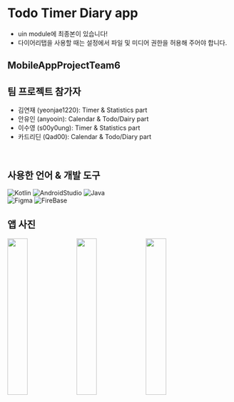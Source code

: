 # Todo Timer Diary app

- uin module에 최종본이 있습니다!
- 다이어리탭을 사용할 때는 설정에서 파일 및 미디어 권한을 허용해 주어야 합니다.

## MobileAppProjectTeam6

## 팀 프로젝트 참가자
- 김연재 (yeonjae1220): Timer & Statistics part
- 안유인 (anyooin): Calendar & Todo/Dairy part
- 이수영 (s00y0ung): Timer & Statistics part
- 카드리딘 (Qad00): Calendar & Todo/Diary part
<br/>

## 사용한 언어 & 개발 도구
<img alt='Kotlin' src='https://img.shields.io/badge/Kotlin-black?style=flat-square&logo=Kotlin&logoColor='> <img alt='AndroidStudio' src='https://img.shields.io/badge/AndoridStudio-blue?style=flat-square&logo=AndroidStudio&logoColor='> <img alt='Java' src='https://img.shields.io/badge/Java-grey?style=flat-square&logo=Java&logoColor='></br>
<img alt='Figma' src='https://img.shields.io/badge/Figma-green?style=flat-square&logo=Figma&logoColor='> <img alt='FireBase' src='https://img.shields.io/badge/FireBase-darkblue?style=flat-square&logo=FireBase&logoColor='>

## 앱 사진
<img src="https://github.com/user-attachments/assets/b6a0f167-ac3b-4f8f-a3f4-2da1939b63be" width="30%" height="30%">
<img src="https://github.com/user-attachments/assets/d4fb4fa9-682a-49cf-86b9-dfbe24df367d" width="30%" height="30%">
<img src="https://github.com/user-attachments/assets/1338738b-17dc-4feb-9e8f-ea55994f266d" width="30%" height="30%">
